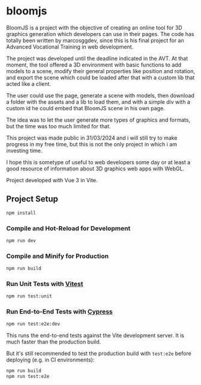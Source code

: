 # bloomjs

BloomJS is a project with the objective of creating an online tool for 3D graphics generation which developers can use in their pages. The code has totally been
written by marcosggdev, since this is his final project for an Advanced Vocational Training in web development.

The project was developed until the deadline indicated in the AVT. At that moment, the tool offered a 3D environment with basic functions to add models to a scene,
modify their general properties like position and rotation, and export the scene which could be loaded after that with a custom lib that acted like a client.

The user could use the page, generate a scene with models, then download a folder with the assets and a lib to load them, and with a simple div with a custom id
he could embed that BloomJS scene in his own page.

The idea was to let the user generate more types of graphics and formats, but the time was too much limited for that.

This project was made public in 31/03/2024 and i will still try to make progress in my free time, but this is not the only project in which i am investing time.

I hope this is sometype of useful to web developers some day or at least a good resource of information about 3D graphics web apps with WebGL.

Project developed with Vue 3 in Vite.

## Project Setup

```sh
npm install
```

### Compile and Hot-Reload for Development

```sh
npm run dev
```

### Compile and Minify for Production

```sh
npm run build
```

### Run Unit Tests with [Vitest](https://vitest.dev/)

```sh
npm run test:unit
```

### Run End-to-End Tests with [Cypress](https://www.cypress.io/)

```sh
npm run test:e2e:dev
```

This runs the end-to-end tests against the Vite development server.
It is much faster than the production build.

But it's still recommended to test the production build with `test:e2e` before deploying (e.g. in CI environments):

```sh
npm run build
npm run test:e2e
```
